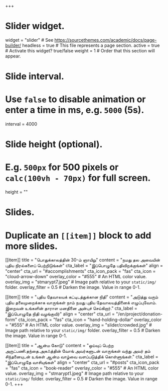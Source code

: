 +++
# Slider widget.
widget = "slider"  # See https://sourcethemes.com/academic/docs/page-builder/
headless = true  # This file represents a page section.
active = true  # Activate this widget? true/false
weight = 1  # Order that this section will appear.

# Slide interval.
# Use `false` to disable animation or enter a time in ms, e.g. `5000` (5s).
interval = 4000

# Slide height (optional).
# E.g. `500px` for 500 pixels or `calc(100vh - 70px)` for full screen.
height = ""

# Slides.
# Duplicate an `[[item]]` block to add more slides.

[[item]]
  title = "பொதுக்காலத்தின் 30-ம் ஞாயிறு"
  content = "நமது தல அவையின் புதிய நிரல்களைப் பெற்றிடுங்கள்"
  cta_label = "இப்பொழுதே பதிவிறக்குங்கள்"
  align = "center"
  cta_url = "#accomplishments"
  cta_icon_pack = "fas"
  cta_icon = "cloud-arrow-down"
  overlay_color = "#555"  # An HTML color value.
  overlay_img = "stmarypt7.jpeg"  # Image path relative to your `static/img/` folder.
  overlay_filter = 0.5  # Darken the image. Value in range 0-1.

[[item]]
  title = "புதிய தேவாலயக் கட்டிடத்துக்கான நிதி"
  content = "அடுத்து வரும் புதிய தலைமுறைக்காக வாருங்கள் நாம் நமது புதிய தேவாலயத்தினைக் எழுப்புவோம். இறைவன் உங்களின் தாராள மனதினை அன்புச் செய்கிறார்."
  cta_label = "இப்பொழுதே நிதி வழங்குவீர்"
  align = "center"
  cta_url = "/en/project/donation-form"
  cta_icon_pack = "fas"
  cta_icon = "hand-holding-dollar"
  overlay_color = "#555"  # An HTML color value.
  overlay_img = "slider/crowded.jpg"  # Image path relative to your `static/img/` folder.
  overlay_filter = 0.5  # Darken the image. Value in range 0-1.

[[item]]
  title = "ஆன்ம கோடு"
  content = "ஒய்வுப் பெற்ற அருட்பணி.தந்தை.அகஃத்தின் வோங் அவர்களுடன் வாருங்கள் வந்து அவர் தம் சிந்தனையுடன் உங்கள் ஆன்ம வாழ்வை வளப்படுத்திக் கொள்ளுங்கள்."
  cta_label = "இப்பொழுதே வாசியுங்கள்"
  align = "center"
  cta_url = "#posts"
  cta_icon_pack = "fas"
  cta_icon = "book-reader"
  overlay_color = "#555"  # An HTML color value.
  overlay_img = "stmarypt1.jpeg"  # Image path relative to your `static/img/` folder.
  overlay_filter = 0.5  # Darken the image. Value in range 0-1.
+++
